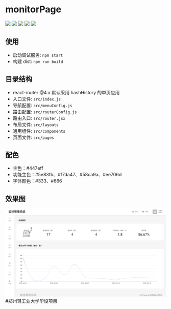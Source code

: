 # monitorPage
![](https://img.shields.io/badge/version-1.0.0-green.svg)
![](https://img.shields.io/badge/Author-%E6%A0%BE%E5%A5%95-red.svg)
![](https://img.shields.io/badge/%E7%94%A8%E9%80%94-%E6%AF%95%E4%B8%9A%E8%AE%BE%E8%AE%A1-orange.svg)
![](https://img.shields.io/badge/Creation%20time-2019--04--12-blue.svg)
![](https://img.shields.io/badge/%E6%80%A7%E8%B4%A8-%E5%8E%9F%E5%88%9B%E8%AE%BE%E8%AE%A1-brightgreen.svg)
## 使用

- 启动调试服务: `npm start`
- 构建 dist: `npm run build`

## 目录结构

- react-router @4.x 默认采用 hashHistory 的单页应用
- 入口文件: `src/index.js`
- 导航配置: `src/menuConfig.js`
- 路由配置: `src/routerConfig.js`
- 路由入口: `src/router.jsx`
- 布局文件: `src/layouts`
- 通用组件: `src/components`
- 页面文件: `src/pages`

## 配色

- 主色：#447eff
- 功能主色：#5e83fb、#f7da47、#58ca9a、#ee706d
- 字体颜色：#333、#666

## 效果图
![](https://raw.githubusercontent.com/luanxw/image-file/master/monitor-homepage.jpg)
#郑州轻工业大学毕设项目
